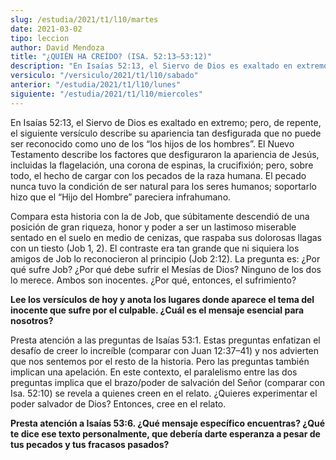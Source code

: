 ```yaml
---
slug: /estudia/2021/t1/l10/martes
date: 2021-03-02
tipo: leccion
author: David Mendoza
title: "¿QUIÉN HA CREÍDO? (ISA. 52:13–53:12)"
description: "En Isaías 52:13, el Siervo de Dios es exaltado en extremo; pero, de repente, el siguiente versículo describe su apariencia tan desfigurada que no puede ser reconocido como uno de los “los hijos de los hombres”. El Nuevo Testamento describe los factores que desfiguraron la apariencia de Jesús, incluidas la flagelación, una corona de espinas, la crucifixión"
versiculo: "/versiculo/2021/t1/l10/sabado"
anterior: "/estudia/2021/t1/l10/lunes"
siguiente: "/estudia/2021/t1/l10/miercoles"
---
```


En Isaías 52:13, el Siervo de Dios es exaltado en extremo; pero,
de repente, el siguiente versículo describe su apariencia tan
desfigurada que no puede ser reconocido como uno de los “los
hijos de los hombres”. El Nuevo Testamento describe los factores
que desfiguraron la apariencia de Jesús, incluidas la
flagelación, una corona de espinas, la crucifixión; pero,
sobre todo, el hecho de cargar con los pecados de la raza humana. El
pecado nunca tuvo la condición de ser natural para los seres
humanos; soportarlo hizo que el “Hijo del Hombre”
pareciera infrahumano.


Compara esta historia con la de Job, que súbitamente
descendió de una posición de gran riqueza, honor y poder a
ser un lastimoso miserable sentado en el suelo en medio de cenizas,
que raspaba sus dolorosas llagas con un tiesto (Job 1, 2). El
contraste era tan grande que ni siquiera los amigos de Job lo
reconocieron al principio (Job 2:12). La pregunta es: ¿Por
qué sufre Job? ¿Por qué debe sufrir el Mesías de
Dios? Ninguno de los dos lo merece. Ambos son inocentes. ¿Por
qué, entonces, el sufrimiento?


**Lee los versículos de hoy y anota los lugares donde aparece el
tema del inocente que sufre por el culpable. ¿Cuál es el
mensaje esencial para nosotros?**

Presta atención a las preguntas de Isaías 53:1. Estas
preguntas enfatizan el desafío de creer lo increíble
(comparar con Juan 12:37–41) y nos advierten que nos sentemos
por el resto de la historia. Pero las preguntas también implican
una apelación. En este contexto, el paralelismo entre las dos
preguntas implica que el brazo/poder de salvación del Señor
(comparar con Isa. 52:10) se revela a quienes creen en el relato.
¿Quieres experimentar el poder salvador de Dios? Entonces, cree
en el relato.


**Presta atención a Isaías 53:6. ¿Qué mensaje
específico encuentras? ¿Qué te dice ese texto
personalmente, que debería darte esperanza a pesar de tus
pecados y tus fracasos pasados?**
